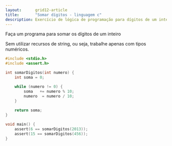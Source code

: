 ```yaml
---
layout:      grid12-article
title:       "Somar dígitos - linguagem c"
description: Exercício de lógica de programação para dígitos de um inteiro.
---
```


Faça um programa para somar os dígitos de um inteiro

Sem utilizar recursos de string, ou seja, trabalhe apenas com tipos numéricos.


```c
#include <stdio.h>
#include <assert.h>

int somarDigitos(int numero) {
    int soma = 0;

    while (numero != 0) {
        soma   += numero % 10;
        numero  = numero / 10;
    }
    
    return soma;
}

void main() {
    assert(6 == somarDigitos(2013));
    assert(15 == somarDigitos(456));
}
```